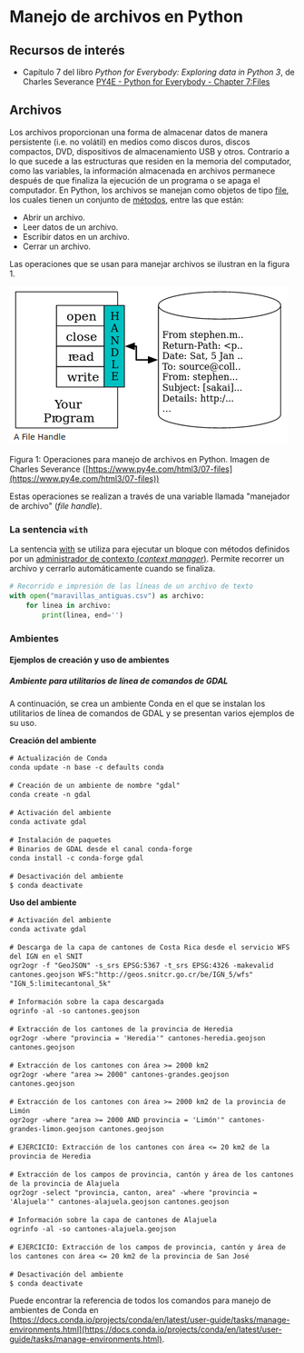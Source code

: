 # Manejo de archivos en Python

## Recursos de interés
- Capítulo 7 del libro *Python for Everybody: Exploring data in Python 3*, de Charles Severance [PY4E - Python for Everybody - Chapter 7:Files](https://www.py4e.com/html3/07-files)

## Archivos
Los archivos proporcionan una forma de almacenar datos de manera persistente (i.e. no volátil) en medios como discos duros, discos compactos, DVD, dispositivos de almacenamiento USB y otros. Contrario a lo que sucede a las estructuras que residen en la memoria del computador, como las variables, la información almacenada en archivos permanece después de que finaliza la ejecución de un programa o se apaga el computador. En Python, los archivos se manejan como objetos de tipo [file](https://docs.python.org/3/glossary.html#term-file-object), los cuales tienen un conjunto de [métodos](https://docs.python.org/3/tutorial/inputoutput.html#reading-and-writing-files), entre las que están:

* Abrir un archivo.  
* Leer datos de un archivo.  
* Escribir datos en un archivo.  
* Cerrar un archivo.  

Las operaciones que se usan para manejar archivos se ilustran en la figura 1.

![Figura 1: Operaciones para manejo de archivos en Python. Imagen de Charles Severance (https://www.py4e.com/html3/07-files)](img/operaciones-archivos-python.png)

Figura 1: Operaciones para manejo de archivos en Python. Imagen de Charles Severance ([https://www.py4e.com/html3/07-files](https://www.py4e.com/html3/07-files))

Estas operaciones se realizan a través de una variable llamada "manejador de archivo" (*file handle*).

### La sentencia ```with```
La sentencia [with](https://docs.python.org/3/reference/compound_stmts.html#with) se utiliza para ejecutar un bloque con métodos definidos por un [administrador de contexto (*context manager*)](https://docs.python.org/3/reference/datamodel.html#context-managers). Permite recorrer un archivo y cerrarlo automáticamente cuando se finaliza.

```python
# Recorrido e impresión de las líneas de un archivo de texto
with open("maravillas_antiguas.csv") as archivo:
    for linea in archivo:
        print(linea, end='')
```

### Ambientes

#### Ejemplos de creación y uso de ambientes

##### Ambiente para utilitarios de línea de comandos de GDAL

A continuación, se crea un ambiente Conda en el que se instalan los utilitarios de línea de comandos de GDAL y se presentan varios ejemplos de su uso.

**Creación del ambiente**
```shell
# Actualización de Conda
conda update -n base -c defaults conda

# Creación de un ambiente de nombre "gdal"
conda create -n gdal

# Activación del ambiente
conda activate gdal

# Instalación de paquetes
# Binarios de GDAL desde el canal conda-forge
conda install -c conda-forge gdal

# Desactivación del ambiente
$ conda deactivate
```

**Uso del ambiente**
```shell
# Activación del ambiente
conda activate gdal

# Descarga de la capa de cantones de Costa Rica desde el servicio WFS del IGN en el SNIT
ogr2ogr -f "GeoJSON" -s_srs EPSG:5367 -t_srs EPSG:4326 -makevalid cantones.geojson WFS:"http://geos.snitcr.go.cr/be/IGN_5/wfs" "IGN_5:limitecantonal_5k"

# Información sobre la capa descargada
ogrinfo -al -so cantones.geojson

# Extracción de los cantones de la provincia de Heredia
ogr2ogr -where "provincia = 'Heredia'" cantones-heredia.geojson cantones.geojson

# Extracción de los cantones con área >= 2000 km2
ogr2ogr -where "area >= 2000" cantones-grandes.geojson cantones.geojson

# Extracción de los cantones con área >= 2000 km2 de la provincia de Limón
ogr2ogr -where "area >= 2000 AND provincia = 'Limón'" cantones-grandes-limon.geojson cantones.geojson

# EJERCICIO: Extracción de los cantones con área <= 20 km2 de la provincia de Heredia

# Extracción de los campos de provincia, cantón y área de los cantones de la provincia de Alajuela
ogr2ogr -select "provincia, canton, area" -where "provincia = 'Alajuela'" cantones-alajuela.geojson cantones.geojson

# Información sobre la capa de cantones de Alajuela
ogrinfo -al -so cantones-alajuela.geojson

# EJERCICIO: Extracción de los campos de provincia, cantón y área de los cantones con área <= 20 km2 de la provincia de San José

# Desactivación del ambiente
$ conda deactivate
```

Puede encontrar la referencia de todos los comandos para manejo de ambientes de Conda en [https://docs.conda.io/projects/conda/en/latest/user-guide/tasks/manage-environments.html](https://docs.conda.io/projects/conda/en/latest/user-guide/tasks/manage-environments.html).
